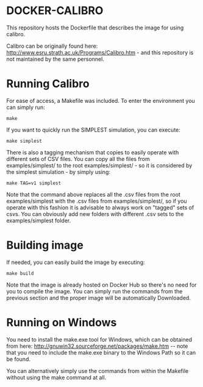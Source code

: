 # DOCKER-CALIBRO

This repository hosts the Dockerfile that describes the image for using calibro.

Calibro can be originally found here: http://www.esru.strath.ac.uk/Programs/Calibro.htm - and this repository is not maintained by the same personnel.
    
# Running Calibro

For ease of access, a Makefile was included. To enter the environment you can simply run:

    make
    
If you want to quickly run the SIMPLEST simulation, you can execute:

    make simplest
    
There is also a tagging mechanism that copies to easily operate with different sets of CSV files. You can copy all the files from examples/simplest/<TAG> to the root examples/simplest/ - so it is considered by the simplest simulation - by simply using:

    make TAG=v1 simplest
    
Note that the command above replaces all the .csv files from the root examples/simplest with the .csv files from examples/simplest/<TAG>, so if you operate with this fashion it is advisable to always work on "tagged" sets of csvs. You can obviously add new folders with different .csv sets to the examples/simplest folder.

# Building image

If needed, you can easily build the image by executing:

    make build
    
Note that the image is already hosted on Docker Hub so there's no need for you to compile the image. You can simply run the commands from the previous section and the proper image will be automatically Downloaded.

# Running on Windows

You need to install the make.exe tool for Windows, which can be obtained from here: http://gnuwin32.sourceforge.net/packages/make.htm -- note that you need to include the make.exe binary to the Windows Path so it can be found.

You can alternatively simply use the commands from within the Makefile without using the make command at all.


